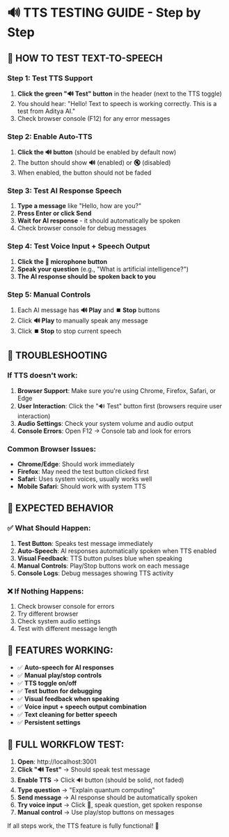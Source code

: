 # 🔊 TTS TESTING GUIDE - Step by Step

## 🎯 **HOW TO TEST TEXT-TO-SPEECH**

### **Step 1: Test TTS Support**
1. **Click the green "🔊 Test" button** in the header (next to the TTS toggle)
2. You should hear: "Hello! Text to speech is working correctly. This is a test from Aditya AI."
3. Check browser console (F12) for any error messages

### **Step 2: Enable Auto-TTS**
1. **Click the 🔊 button** (should be enabled by default now)
2. The button should show **🔊** (enabled) or **🔇** (disabled)
3. When enabled, the button should not be faded

### **Step 3: Test AI Response Speech**
1. **Type a message** like "Hello, how are you?"
2. **Press Enter or click Send**
3. **Wait for AI response** - it should automatically be spoken
4. Check browser console for debug messages

### **Step 4: Test Voice Input + Speech Output**
1. **Click the 🎤 microphone button**
2. **Speak your question** (e.g., "What is artificial intelligence?")
3. **The AI response should be spoken back to you**

### **Step 5: Manual Controls**
1. Each AI message has **🔊 Play** and **⏹️ Stop** buttons
2. Click **🔊 Play** to manually speak any message
3. Click **⏹️ Stop** to stop current speech

## 🐛 **TROUBLESHOOTING**

### **If TTS doesn't work:**

1. **Browser Support**: Make sure you're using Chrome, Firefox, Safari, or Edge
2. **User Interaction**: Click the "🔊 Test" button first (browsers require user interaction)
3. **Audio Settings**: Check your system volume and audio output
4. **Console Errors**: Open F12 → Console tab and look for errors

### **Common Browser Issues:**

- **Chrome/Edge**: Should work immediately
- **Firefox**: May need the test button clicked first
- **Safari**: Uses system voices, usually works well
- **Mobile Safari**: Should work with system TTS

## 🎵 **EXPECTED BEHAVIOR**

### **✅ What Should Happen:**
1. **Test Button**: Speaks test message immediately
2. **Auto-Speech**: AI responses automatically spoken when TTS enabled
3. **Visual Feedback**: TTS button pulses blue when speaking
4. **Manual Controls**: Play/Stop buttons work on each message
5. **Console Logs**: Debug messages showing TTS activity

### **❌ If Nothing Happens:**
1. Check browser console for errors
2. Try different browser
3. Check system audio settings
4. Test with different message length

## 🌟 **FEATURES WORKING:**

- ✅ **Auto-speech for AI responses**
- ✅ **Manual play/stop controls** 
- ✅ **TTS toggle on/off**
- ✅ **Test button for debugging**
- ✅ **Visual feedback when speaking**
- ✅ **Voice input + speech output combination**
- ✅ **Text cleaning for better speech**
- ✅ **Persistent settings**

## 🚀 **FULL WORKFLOW TEST:**

1. **Open**: http://localhost:3001
2. **Click "🔊 Test"** → Should speak test message
3. **Enable TTS** → Click 🔊 button (should be solid, not faded)
4. **Type question** → "Explain quantum computing"
5. **Send message** → AI response should be automatically spoken
6. **Try voice input** → Click 🎤, speak question, get spoken response
7. **Manual control** → Use play/stop buttons on messages

If all steps work, the TTS feature is fully functional! 🎉
